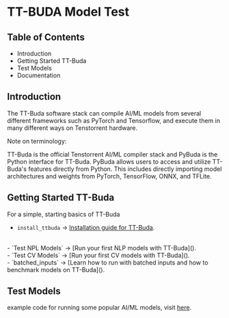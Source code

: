 # TT-BUDA Model Test
## Table of Contents
- Introduction
- Getting Started TT-Buda
- Test Models
- Documentation


## **Introduction**

The TT-Buda software stack can compile AI/ML models from several different frameworks such as PyTorch and Tensorflow, and execute them in many different ways on Tenstorrent hardware.
<br>

Note on terminology:

TT-Buda is the official Tenstorrent AI/ML compiler stack and PyBuda is the Python interface for TT-Buda. PyBuda allows users to access and utilize TT-Buda's features directly from Python. This includes directly importing model architectures and weights from PyTorch, TensorFlow, ONNX, and TFLite.
<br>


## **Getting Started TT-Buda**

For a simple, starting basics of TT-Buda

 - `install_ttbuda` ->  [Installation guide for TT-Buda](https://github.com/eSlimKorea/TT-Buda-Installation).
<br>
 - `Test NPL Models` -> [Run your first NLP models with TT-Buda]().
<br>
 - `Test CV Models` -> [Run your first CV models with TT-Buda]().
<br>
 - `batched_inputs` -> [Learn how to run with batched inputs and how to benchmark models on TT-Buda]().
<br>



## **Test Models**

example code for running some popular AI/ML models, visit [here]().
